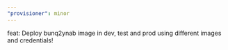 ```yaml
---
"provisioner": minor
---
```


feat: Deploy bunq2ynab image in dev, test and prod using different images and credentials!

